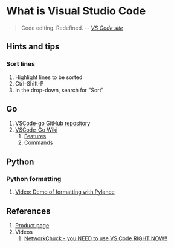 # What is Visual Studio Code

> Code editing. Redefined.
> -- _[VS Code site]_

## Hints and tips

### Sort lines

1. Highlight lines to be sorted
1. Ctrl-Shift-P
1. In the drop-down, search for "Sort"

## Go

1. [VSCode-go GitHub repository]
1. [VSCode-Go Wiki]
   1. [Features]
   1. [Commands]

## Python

### Python formatting

1. [Video: Demo of formatting with Pylance]

## References

1. [Product page]
1. Videos
   1. [NetworkChuck - you NEED to use VS Code RIGHT NOW!!]

[Commands]: https://github.com/golang/vscode-go/wiki/commands
[Features]: https://github.com/golang/vscode-go/wiki/features
[NetworkChuck - you NEED to use VS Code RIGHT NOW!!]: https://www.youtube.com/watch?v=1ZfO149BJvg
[Product page]: https://code.visualstudio.com/
[Video: Demo of formatting with Pylance]: https://youtu.be/mt91AHxUyMw?t=719
[VS Code site]: https://code.visualstudio.com/
[VSCode-go GitHub repository]: https://github.com/golang/vscode-go
[VSCode-Go Wiki]: https://github.com/golang/vscode-go/wiki
